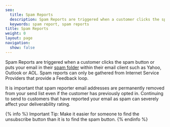 ```yaml
---
seo:
  title: Spam Reports
  description: Spam Reports are triggered when a customer clicks the spam button in their email client.
  keywords: spam report, spam reports
title: Spam Reports
weight: 0
layout: page
navigation:
  show: false
---
```


Spam Reports are triggered when a customer clicks the spam button or puts your email in their [spam folder]({{root_url}}/Glossary/bulk_mail_folder.html) within their email client such as Yahoo, Outlook or AOL. Spam reports can only be gathered from Internet Service Providers that provide a Feedback loop.

It is important that spam reporter email addresses are permanently removed from your send list even if the customer has previously opted in.  Continuing to send to customers that have reported your email as spam can severely affect your deliverability rating.

{% info %}
Important Tip: Make it easier for someone to find the unsubscribe button than it is to find the spam button.
{% endinfo %}


